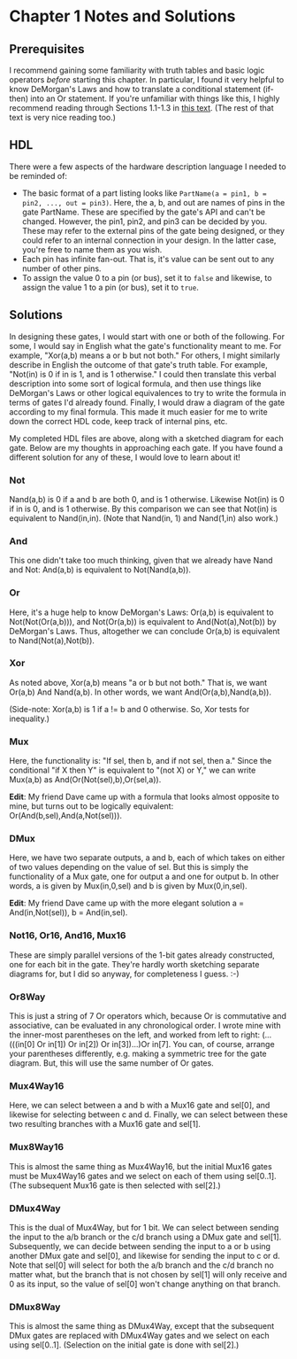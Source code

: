 # Chapter 1 Notes and Solutions

## Prerequisites
I recommend gaining some familiarity with truth tables and basic logic operators _before_ starting this chapter.  In particular, I found it very helpful to know DeMorgan's Laws and how to translate a conditional statement (if-then) into an Or statement.  If you're unfamiliar with things like this, I highly recommend reading through Sections 1.1-1.3 in [this text](https://www.whitman.edu/mathematics/higher_math_online/chapter01.html).  (The rest of that text is very nice reading too.)

## HDL
There were a few aspects of the hardware description language I needed to be reminded of:
- The basic format of a part listing looks like `PartName(a = pin1, b = pin2, ..., out = pin3)`.  Here, the a, b, and out are names of pins in the gate PartName.  These are specified by the gate's API and can't be changed.  However, the pin1, pin2, and pin3 can be decided by you.  These may refer to the external pins of the gate being designed, or they could refer to an internal connection in your design.  In the latter case, you're free to name them as you wish.
- Each pin has infinite fan-out.  That is, it's value can be sent out to any number of other pins.
- To assign the value 0 to a pin (or bus), set it to `false` and likewise, to assign the value 1 to a pin (or bus), set it to `true`.

## Solutions
In designing these gates, I would start with one or both of the following.  For some, I would say in English what the gate's functionality meant to me.  For example, "Xor(a,b) means a or b but not both."  For others, I might similarly describe in English the outcome of that gate's truth table.  For example, "Not(in) is 0 if in is 1, and is 1 otherwise."  I could then translate this verbal description into some sort of logical formula, and then use things like DeMorgan's Laws or other logical equivalences to try to write the formula in terms of gates I'd already found.  Finally, I would draw a diagram of the gate according to my final formula.  This made it much easier for me to write down the correct HDL code, keep track of internal pins, etc.  

My completed HDL files are above, along with a sketched diagram for each gate.  Below are my thoughts in approaching each gate.  If you have found a different solution for any of these, I would love to learn about it!

### Not
Nand(a,b) is 0 if a and b are both 0, and is 1 otherwise.  Likewise Not(in) is 0 if in is 0, and is 1 otherwise.  By this comparison we can see that Not(in) is equivalent to Nand(in,in).  (Note that Nand(in, 1) and Nand(1,in) also work.)

### And
This one didn't take too much thinking, given that we already have Nand and Not:  And(a,b) is equivalent to Not(Nand(a,b)).

### Or
Here, it's a huge help to know DeMorgan's Laws:  Or(a,b) is equivalent to Not(Not(Or(a,b))), and Not(Or(a,b)) is equivalent to And(Not(a),Not(b)) by DeMorgan's Laws.  Thus, altogether we can conclude Or(a,b) is equivalent to Nand(Not(a),Not(b)).

### Xor
As noted above, Xor(a,b) means "a or b but not both."  That is, we want Or(a,b) And Nand(a,b).   In other words, we want And(Or(a,b),Nand(a,b)).

(Side-note:  Xor(a,b) is 1 if a != b and 0 otherwise.  So, Xor tests for inequality.)

### Mux
Here, the functionality is: "If sel, then b, and if not sel, then a."  Since the conditional "if X then Y" is equivalent to "(not X) or Y," we can write Mux(a,b) as And(Or(Not(sel),b),Or(sel,a)).

**Edit**:  My friend Dave came up with a formula that looks almost opposite to mine, but turns out to be logically equivalent:  
Or(And(b,sel),And(a,Not(sel))).

### DMux
Here, we have two separate outputs, a and b, each of which takes on either of two values depending on the value of sel.  But this is simply the functionality of a Mux gate, one for output a and one for output b.  In other words, a is given by Mux(in,0,sel) and b is given by Mux(0,in,sel).

**Edit**:  My friend Dave came up with the more elegant solution a = And(in,Not(sel)), b = And(in,sel).

### Not16, Or16, And16, Mux16
These are simply parallel versions of the 1-bit gates already constructed, one for each bit in the gate.  They're hardly worth sketching separate diagrams for, but I did so anyway, for completeness I guess. :-) 

### Or8Way
This is just a string of 7 Or operators which, because Or is commutative and associative, can be evaluated in any chronological order.  I wrote mine with the inner-most parentheses on the left, and worked from left to right:  (...(((in[0] Or in[1]) Or in[2]) Or in[3])...)Or in[7].  You can, of course, arrange your parentheses differently, e.g. making a symmetric tree for the gate diagram.  But, this will use the same number of Or gates. 

### Mux4Way16
Here, we can select between a and b with a Mux16 gate and sel[0], and likewise for selecting between c and d.  Finally, we can select between these two resulting branches with a Mux16 gate and sel[1].  

### Mux8Way16
This is almost the same thing as Mux4Way16, but the initial Mux16 gates must be Mux4Way16 gates and we select on each of them using sel[0..1].  (The subsequent Mux16 gate is then selected with sel[2].)

### DMux4Way
This is the dual of Mux4Way, but for 1 bit.  We can select between sending the input to the a/b branch or the c/d branch using a DMux gate and sel[1].  Subsequently, we can decide between sending the input to a or b using another DMux gate and sel[0], and likewise for sending the input to c or d.  Note that sel[0] will select for both the a/b branch and the c/d branch no matter what, but the branch that is not chosen by sel[1] will only receive and 0 as its input, so the value of sel[0] won't change anything on that branch.  

### DMux8Way
This is almost the same thing as DMux4Way, except that the subsequent DMux gates are replaced with DMux4Way gates and we select on each using sel[0..1].  (Selection on the initial gate is done with sel[2].)
